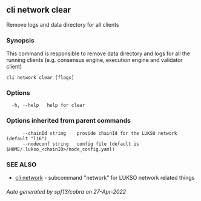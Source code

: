 ## cli network clear

Remove logs and data directory for all clients

### Synopsis

This command is responsible to remove data directory and logs for all the running clients (e.g. consensus
engine, execution engine and validator client)

```
cli network clear [flags]
```

### Options

```
  -h, --help   help for clear
```

### Options inherited from parent commands

```
      --chainId string    provide chainId for the LUKSO network (default "l16")
      --nodeconf string   config file (default is $HOME/.lukso_<chainID>/node_config.yaml)
```

### SEE ALSO

* [cli network](cli_network.md)	 - subcommand "network" for LUKSO network related things

###### Auto generated by spf13/cobra on 27-Apr-2022
